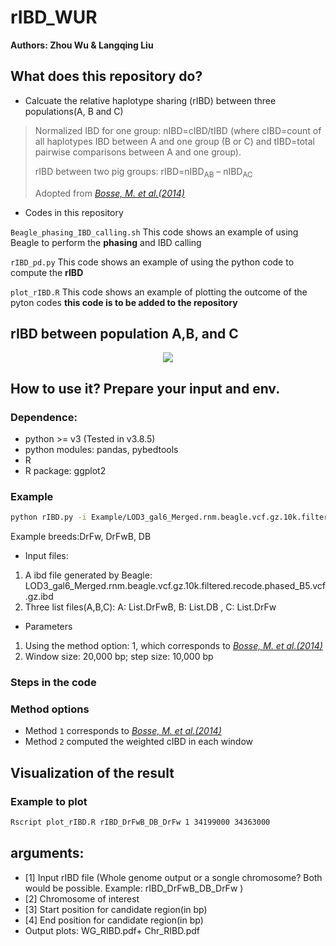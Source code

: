 # rIBD_WUR

**Authors: Zhou Wu & Langqing Liu**

## What does this repository do?
- Calcuate the relative haplotype sharing (rIBD) between three populations(A, B and C)

> Normalized IBD for one  group: nIBD=cIBD/tIBD (where cIBD=count of all haplotypes IBD between A and one group (B or C) and tIBD=total pairwise comparisons between A and one  group).
>
> rIBD between two pig groups: rIBD=nIBD<sub>AB</sub> – nIBD<sub>AC</sub>
>
> Adopted from *[Bosse, M. et al.(2014)](https://www.nature.com/articles/ncomms5392)*

- Codes in this repository

`Beagle_phasing_IBD_calling.sh` This code shows an example of using Beagle to perform the **phasing** and IBD calling

`rIBD_pd.py` This code shows an example of using the python code to compute the **rIBD**

`plot_rIBD.R` This code shows an example of plotting the outcome of the pyton codes **this code is to be added to the repository**

## rIBD between population A,B, and C
<p align="center">
  <img src="https://github.com/wzuhou/rIBD_WUR/blob/main/Github_rIBD.png">
</p>

## How to use it? Prepare your input and env.
### Dependence: 
- python >= v3 (Tested in v3.8.5)
- python modules: pandas, pybedtools
- R 
- R package: ggplot2

### Example
```bash
python rIBD.py -i Example/LOD3_gal6_Merged.rnm.beagle.vcf.gz.10k.filtered.recode.phased_B5.vcf.gz.ibd -A Example/List.DrFwB -B Example/List.DB -C Example/List.DrFw -o rIBD_DrFwB_DB_DrFw -W 20000 -S 10000 -M 1
```

Example breeds:DrFw, DrFwB, DB
- Input files:
1. A ibd file generated by Beagle: LOD3_gal6_Merged.rnm.beagle.vcf.gz.10k.filtered.recode.phased_B5.vcf.gz.ibd
2. Three list files(A,B,C): A: List.DrFwB, B: List.DB , C: List.DrFw

- Parameters
1. Using the method option: 1, which corresponds to *[Bosse, M. et al.(2014)](https://www.nature.com/articles/ncomms5392)*
4. Window size: 20,000 bp; step size: 10,000 bp

### Steps in the code
### Method options

- Method `1` corresponds to *[Bosse, M. et al.(2014)](https://www.nature.com/articles/ncomms5392)*
- Method `2` computed the weighted cIBD in each window 

## Visualization of the result
### Example to plot
```bash
Rscript plot_rIBD.R rIBD_DrFwB_DB_DrFw 1 34199000 34363000
```
## arguments:
- [1] Input rIBD file (Whole genome output or a songle chromosome? Both would be possible. Example: rIBD_DrFwB_DB_DrFw )
- [2] Chromosome of interest
- [3] Start position for candidate region(in bp)
- [4] End position for candidate region(in bp)
- Output plots: WG_RIBD.pdf+ Chr_RIBD.pdf


